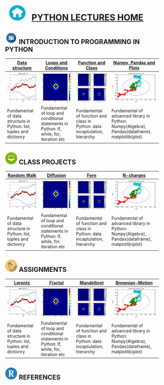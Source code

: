 

# <img src = "sample/home.png" width="80" height="50" /> [PYTHON LECTURES HOME](https://datafiction.github.io/)




##  <img src = "sample/lecture.png" width="40" height="40" />  INTRODUCTION TO PROGRAMMING IN PYTHON

|  [Data structure](sample/brownian.md)  | [Loops and Conditions](sample/brownian.md) | [Function and Class](sample/brownian.md)  | [Numpy, Pandas and Plots](sample/brownian.md) |
| --- | --- | --- | --- |
|<img src = "sample/output_8_0.png" width="150" height="100" /> | <img src = "sample/output_25_0.png" width="150" height="100" />  |<img src = "sample/output_29_0.png" width="150" height="100" /> | <img src = "sample/output_40_0.png" width="150" height="100" />| 
| Fundamental of data structure in Python: list, tuples and dictionry | Fundamental of loop and conditional statements in Python: If, while, for, iteration etc | Fundamental of function and class in Python: data incaptulation, hierarchy | Fundamental of advanced library in Python: Numpy(Algebra), Pandas(dataframe), matplotlib(plot) |


## <img src = "sample/project.png" width="40" height="40" />  CLASS PROJECTS

| [Random Walk](sample/brownian.md)  | [Diffusion](sample/brownian.md) | [Fern](sample/brownian.md)  | [N-charges](sample/brownian.md) |
| --- | --- | --- | --- |
|<img src = "sample/output_8_0.png" width="150" height="100" /> | <img src = "sample/output_25_0.png" width="150" height="100" />  |<img src = "sample/output_29_0.png" width="150" height="100" /> | <img src = "sample/output_40_0.png" width="150" height="100" />| 
| Fundamental of data structure in Python: list, tuples and dictionry | Fundamental of loop and conditional statements in Python: If, while, for, iteration etc | Fundamental of function and class in Python: data incaptulation, hierarchy | Fundamental of advanced library in Python: Numpy(Algebra), Pandas(dataframe), matplotlib(plot) |


## <img src = "sample/assign.png" width="40" height="40" />  ASSIGNMENTS

| [Lorentz](sample/brownian.md)  | [Fractal](sample/brownian.md) | [Mandelbrot](sample/brownian.md)  | [Brownian-Motion](sample/brownian.md) |
| --- | --- | --- | --- |
|<img src = "sample/output_8_0.png" width="150" height="100" /> | <img src = "sample/output_25_0.png" width="150" height="100" />  |<img src = "sample/output_29_0.png" width="150" height="100" /> | <img src = "sample/output_40_0.png" width="150" height="100" />| 
| Fundamental of data structure in Python: list, tuples and dictionry | Fundamental of loop and conditional statements in Python: If, while, for, iteration etc | Fundamental of function and class in Python: data incaptulation, hierarchy | Fundamental of advanced library in Python: Numpy(Algebra), Pandas(dataframe), matplotlib(plot) |


## <img src = "sample/R.png" width="40" height="40" /> REFERENCES





